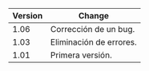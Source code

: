 | Version | Change |
|---|---|
| 1.06 | Corrección de un bug. |
| 1.03 | Eliminación de errores. |
| 1.01 | Primera versión. |
